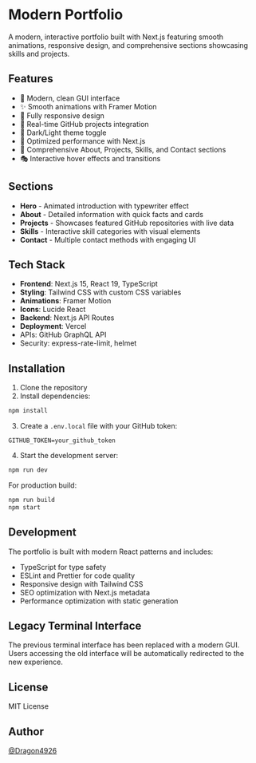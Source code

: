 # Modern Portfolio

A modern, interactive portfolio built with Next.js featuring smooth animations, responsive design, and comprehensive sections showcasing skills and projects.

## Features

- 🎨 Modern, clean GUI interface
- ✨ Smooth animations with Framer Motion
- 📱 Fully responsive design
- 🔄 Real-time GitHub projects integration
- 🌙 Dark/Light theme toggle
- 🚀 Optimized performance with Next.js
- 💼 Comprehensive About, Projects, Skills, and Contact sections
- 🎭 Interactive hover effects and transitions

## Sections

- **Hero** - Animated introduction with typewriter effect
- **About** - Detailed information with quick facts and cards
- **Projects** - Showcases featured GitHub repositories with live data
- **Skills** - Interactive skill categories with visual elements
- **Contact** - Multiple contact methods with engaging UI

## Tech Stack

- **Frontend**: Next.js 15, React 19, TypeScript
- **Styling**: Tailwind CSS with custom CSS variables
- **Animations**: Framer Motion
- **Icons**: Lucide React
- **Backend**: Next.js API Routes
- **Deployment**: Vercel
- APIs: GitHub GraphQL API
- Security: express-rate-limit, helmet

## Installation

1. Clone the repository
2. Install dependencies:
```sh
npm install
```

3. Create a `.env.local` file with your GitHub token:
```
GITHUB_TOKEN=your_github_token
```

4. Start the development server:
```sh
npm run dev
```

For production build:
```sh
npm run build
npm start
```

## Development

The portfolio is built with modern React patterns and includes:

- TypeScript for type safety
- ESLint and Prettier for code quality
- Responsive design with Tailwind CSS
- SEO optimization with Next.js metadata
- Performance optimization with static generation

## Legacy Terminal Interface

The previous terminal interface has been replaced with a modern GUI. Users accessing the old interface will be automatically redirected to the new experience.

## License

MIT License

## Author

[@Dragon4926](https://github.com/Dragon4926)
